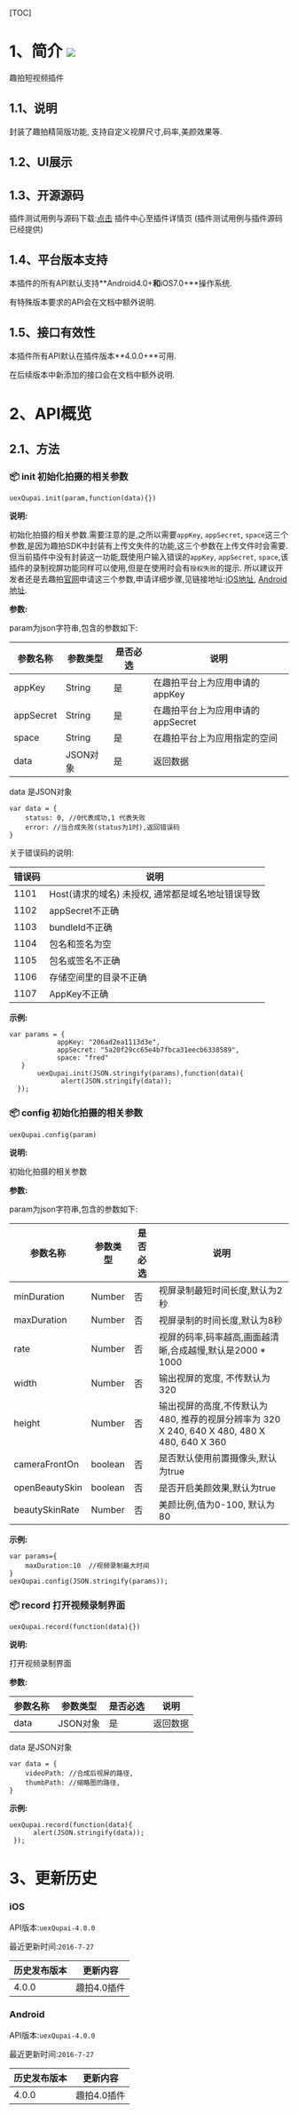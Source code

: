 [TOC]
# 1、简介 [![](http://appcan-download.oss-cn-beijing.aliyuncs.com/%E5%85%AC%E6%B5%8B%2Fgf.png)]()
趣拍短视频插件
## 1.1、说明
封装了趣拍精简版功能, 支持自定义视屏尺寸,码率,美颜效果等.

## 1.2、UI展示
 
## 1.3、开源源码
插件测试用例与源码下载:[点击](http://plugin.appcan.cn/details.html?id=622_index) 插件中心至插件详情页 (插件测试用例与插件源码已经提供)
## 1.4、平台版本支持

本插件的所有API默认支持**Android4.0+**和**iOS7.0+**操作系统.

有特殊版本要求的API会在文档中额外说明.

## 1.5、接口有效性

本插件所有API默认在插件版本**4.0.0+**可用.

在后续版本中新添加的接口会在文档中额外说明.
# 2、API概览

## 2.1、方法

### 📦 init 初始化拍摄的相关参数
  
`uexQupai.init(param,function(data){})`

**说明:**

初始化拍摄的相关参数.需要注意的是,之所以需要`appKey`, `appSecret`, `space`这三个参数,是因为趣拍SDK中封装有上传文失件的功能,这三个参数在上传文件时会需要.但当前插件中没有封装这一功能,既使用户输入错误的`appKey`, `appSecret`, `space`,该插件的录制视屏功能同样可以使用,但是在使用时会有`授权失败`的提示. 所以建议开发者还是去趣拍[官网](http://vcs.qupai.me/)申请这三个参数,申请详细步骤,见链接地址:[iOS地址](http://faq.vcs.qupai.me/123.html), [Android地址](http://faq.vcs.qupai.me/125.html).

**参数:**

param为json字符串,包含的参数如下:

|  参数名称 | 参数类型  | 是否必选  |  说明 |
| ----- | ----- | ----- | ----- |
| appKey | String | 是 |在趣拍平台上为应用申请的appKey|
| appSecret | String | 是 |在趣拍平台上为应用申请的appSecret|
| space | String | 是 |在趣拍平台上为应用指定的空间|
| data | JSON对象 | 是 |返回数据|
data 是JSON对象

```
var data = {
    status: 0, //0代表成功,1 代表失败
    error: //当合成失败(status为1时),返回错误码
}
```

关于错误码的说明:

| 错误码 | 说明 |
| ----- | ----- |
| 1101 | Host(请求的域名) 未授权, 通常都是域名地址错误导致 |
| 1102 | appSecret不正确 |
| 1103 | bundleId不正确 |
| 1104 | 包名和签名为空 |
| 1105 | 包名或签名不正确 |
| 1106 | 存储空间里的目录不正确 |
| 1107 | AppKey不正确 |



**示例:**

```
var params = {
            appKey: "206ad2ea1113d3e",
            appSecret: "5a20f29cc65e4b7fbca31eecb6338589",
            space: "fred"
   }
       uexQupai.init(JSON.stringify(params),function(data){
             alert(JSON.stringify(data));
  });

```

### 📦 config 初始化拍摄的相关参数
  
`uexQupai.config(param)`

**说明:**

初始化拍摄的相关参数

**参数:**

param为json字符串,包含的参数如下:

|  参数名称 | 参数类型  | 是否必选  |  说明 |
| ----- | ----- | ----- | ----- |
| minDuration | Number | 否 |视屏录制最短时间长度,默认为2秒|
| maxDuration | Number | 否 |视屏录制的时间长度,默认为8秒|
| rate | Number | 否 |视屏的码率,码率越高,画面越清晰,合成越慢,默认是2000 * 1000|
| width | Number | 否 |输出视屏的宽度, 不传默认为320|
| height | Number | 否 |输出视屏的高度,不传默认为480, 推荐的视屏分辨率为 320 X 240, 640 X 480, 480 X 480, 640 X 360|
| cameraFrontOn | boolean | 否 |是否默认使用前置摄像头,默认为true|
| openBeautySkin | boolean | 否 |是否开启美颜效果,默认为true|
| beautySkinRate | Number | 否 |美颜比例,值为0-100, 默认为80|


**示例:**

```
var params={
    maxDuration:10  //视频录制最大时间
}
uexQupai.config(JSON.stringify(params));
```

### 📦 record 打开视频录制界面
  
`uexQupai.record(function(data){})`

**说明:**

打开视频录制界面


**参数:**

|  参数名称 | 参数类型  | 是否必选  |  说明 |
| ----- | ----- | ----- | ----- |
| data | JSON对象 | 是 |返回数据|

data 是JSON对象

```
var data = {
    videoPath: //合成后视屏的路径, 
    thumbPath: //缩略图的路径,  
}
```

**示例:**

```
uexQupai.record(function(data){
      alert(JSON.stringify(data));
 });
```


# 3、更新历史

### iOS

API版本:`uexQupai-4.0.0`

最近更新时间:`2016-7-27`

| 历史发布版本 | 更新内容 |
| ----- | ----- |
| 4.0.0 | 趣拍4.0插件 |


### Android

API版本:`uexQupai-4.0.0`

最近更新时间:`2016-7-27`

| 历史发布版本 | 更新内容 |
| ----- | ----- |
| 4.0.0 | 趣拍4.0插件 |
